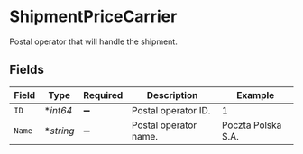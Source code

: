 # ShipmentPriceCarrier

Postal operator that will handle the shipment.


## Fields

| Field                 | Type                  | Required              | Description           | Example               |
| --------------------- | --------------------- | --------------------- | --------------------- | --------------------- |
| `ID`                  | **int64*              | :heavy_minus_sign:    | Postal operator ID.   | 1                     |
| `Name`                | **string*             | :heavy_minus_sign:    | Postal operator name. | Poczta Polska S.A.    |
